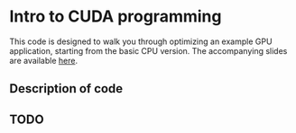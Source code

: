 # Intro to CUDA programming

This code is designed to walk you through optimizing an example GPU application, starting from the basic CPU version.  The accompanying slides are available [here](https://docs.google.com/presentation/d/1cHeB_jPzqN0Im98ECfBQDQwzlBp3nn0EZ-Yq1ZHGEwA/edit?usp=sharing).

## Description of code


## TODO

